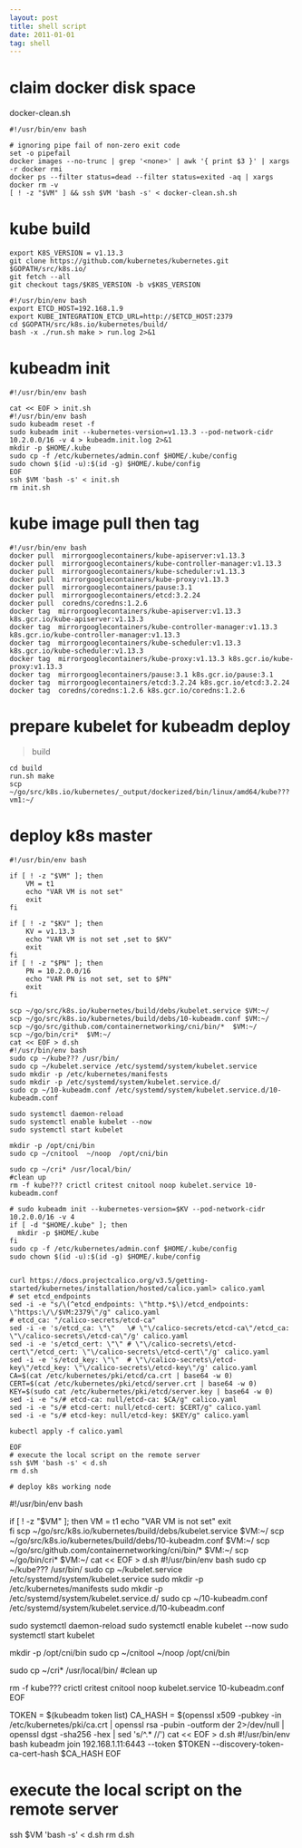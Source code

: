 ```yaml
---
layout: post
title: shell script
date: 2011-01-01
tag: shell
---
```


# claim docker disk space
docker-clean.sh
```
#!/usr/bin/env bash

# ignoring pipe fail of non-zero exit code
set -o pipefail
docker images --no-trunc | grep '<none>' | awk '{ print $3 }' | xargs -r docker rmi
docker ps --filter status=dead --filter status=exited -aq | xargs docker rm -v
[ ! -z "$VM" ] && ssh $VM 'bash -s' < docker-clean.sh.sh

```
# kube build

```
export K8S_VERSION = v1.13.3
git clone https://github.com/kubernetes/kubernetes.git $GOPATH/src/k8s.io/
git fetch --all
git checkout tags/$K8S_VERSION -b v$K8S_VERSION
```

```
#!/usr/bin/env bash
export ETCD_HOST=192.168.1.9
export KUBE_INTEGRATION_ETCD_URL=http://$ETCD_HOST:2379
cd $GOPATH/src/k8s.io/kubernetes/build/
bash -x ./run.sh make > run.log 2>&1
```

# kubeadm init

```
#!/usr/bin/env bash

cat << EOF > init.sh
#!/usr/bin/env bash
sudo kubeadm reset -f
sudo kubeadm init --kubernetes-version=v1.13.3 --pod-network-cidr 10.2.0.0/16 -v 4 > kubeadm.init.log 2>&1
mkdir -p $HOME/.kube
sudo cp -f /etc/kubernetes/admin.conf $HOME/.kube/config
sudo chown $(id -u):$(id -g) $HOME/.kube/config
EOF
ssh $VM 'bash -s' < init.sh
rm init.sh
```

# kube image pull then tag
```
#!/usr/bin/env bash
docker pull  mirrorgooglecontainers/kube-apiserver:v1.13.3
docker pull  mirrorgooglecontainers/kube-controller-manager:v1.13.3
docker pull  mirrorgooglecontainers/kube-scheduler:v1.13.3
docker pull  mirrorgooglecontainers/kube-proxy:v1.13.3
docker pull  mirrorgooglecontainers/pause:3.1
docker pull  mirrorgooglecontainers/etcd:3.2.24
docker pull  coredns/coredns:1.2.6
docker tag  mirrorgooglecontainers/kube-apiserver:v1.13.3 k8s.gcr.io/kube-apiserver:v1.13.3
docker tag  mirrorgooglecontainers/kube-controller-manager:v1.13.3          k8s.gcr.io/kube-controller-manager:v1.13.3
docker tag  mirrorgooglecontainers/kube-scheduler:v1.13.3 k8s.gcr.io/kube-scheduler:v1.13.3
docker tag  mirrorgooglecontainers/kube-proxy:v1.13.3 k8s.gcr.io/kube-proxy:v1.13.3
docker tag  mirrorgooglecontainers/pause:3.1 k8s.gcr.io/pause:3.1
docker tag  mirrorgooglecontainers/etcd:3.2.24 k8s.gcr.io/etcd:3.2.24
docker tag  coredns/coredns:1.2.6 k8s.gcr.io/coredns:1.2.6

```

# prepare kubelet for kubeadm deploy

> build
```
cd build
run.sh make
scp ~/go/src/k8s.io/kubernetes/_output/dockerized/bin/linux/amd64/kube???  vm1:~/
```

# deploy k8s master

```
#!/usr/bin/env bash

if [ ! -z "$VM" ]; then
    VM = t1
    echo "VAR VM is not set"
    exit    
fi

if [ ! -z "$KV" ]; then
    KV = v1.13.3
    echo "VAR VM is not set ,set to $KV"    
    exit
fi 
if [ ! -z "$PN" ]; then
    PN = 10.2.0.0/16
    echo "VAR PN is not set, set to $PN"
    exit
fi

scp ~/go/src/k8s.io/kubernetes/build/debs/kubelet.service $VM:~/
scp ~/go/src/k8s.io/kubernetes/build/debs/10-kubeadm.conf $VM:~/
scp ~/go/src/github.com/containernetworking/cni/bin/*  $VM:~/
scp ~/go/bin/cri*  $VM:~/
cat << EOF > d.sh
#!/usr/bin/env bash
sudo cp ~/kube??? /usr/bin/
sudo cp ~/kubelet.service /etc/systemd/system/kubelet.service
sudo mkdir -p /etc/kubernetes/manifests
sudo mkdir -p /etc/systemd/system/kubelet.service.d/
sudo cp ~/10-kubeadm.conf /etc/systemd/system/kubelet.service.d/10-kubeadm.conf

sudo systemctl daemon-reload
sudo systemctl enable kubelet --now
sudo systemctl start kubelet

mkdir -p /opt/cni/bin
sudo cp ~/cnitool  ~/noop  /opt/cni/bin

sudo cp ~/cri* /usr/local/bin/
#clean up
rm -f kube??? crictl critest cnitool noop kubelet.service 10-kubeadm.conf

# sudo kubeadm init --kubernetes-version=$KV --pod-network-cidr 10.2.0.0/16 -v 4
if [ -d "$HOME/.kube" ]; then
  mkdir -p $HOME/.kube
fi  
sudo cp -f /etc/kubernetes/admin.conf $HOME/.kube/config
sudo chown $(id -u):$(id -g) $HOME/.kube/config


curl https://docs.projectcalico.org/v3.5/getting-started/kubernetes/installation/hosted/calico.yaml> calico.yaml
# set etcd_endpoints
sed -i -e "s/\(^etcd_endpoints: \"http.*$\)/etcd_endpoints: \"https:\/\/$VM:2379\"/g" calico.yaml 
# etcd_ca: "/calico-secrets/etcd-ca"
sed -i -e 's/etcd_ca: \"\"   \# \"\/calico-secrets/etcd-ca\"/etcd_ca: \"\/calico-secrets\/etcd-ca\"/g' calico.yaml
sed -i -e 's/etcd_cert: \"\" # \"\/calico-secrets\/etcd-cert\"/etcd_cert: \"\/calico-secrets\/etcd-cert\"/g' calico.yaml
sed -i -e 's/etcd_key: \"\"  # \"\/calico-secrets\/etcd-key\"/etcd_key: \"\/calico-secrets\/etcd-key\"/g' calico.yaml
CA=$(cat /etc/kubernetes/pki/etcd/ca.crt | base64 -w 0)
CERT=$(cat /etc/kubernetes/pki/etcd/server.crt | base64 -w 0)
KEY=$(sudo cat /etc/kubernetes/pki/etcd/server.key | base64 -w 0)
sed -i -e "s/# etcd-ca: null/etcd-ca: $CA/g" calico.yaml
sed -i -e "s/# etcd-cert: null/etcd-cert: $CERT/g" calico.yaml
sed -i -e "s/# etcd-key: null/etcd-key: $KEY/g" calico.yaml

kubectl apply -f calico.yaml

EOF
# execute the local script on the remote server
ssh $VM 'bash -s' < d.sh
rm d.sh

# deploy k8s working node

```
#!/usr/bin/env bash

if [ ! -z "$VM" ]; then
    VM = t1
    echo "VAR VM is not set"
    exit    
fi
scp ~/go/src/k8s.io/kubernetes/build/debs/kubelet.service $VM:~/
scp ~/go/src/k8s.io/kubernetes/build/debs/10-kubeadm.conf $VM:~/
scp ~/go/src/github.com/containernetworking/cni/bin/*  $VM:~/
scp ~/go/bin/cri*  $VM:~/
cat << EOF > d.sh
#!/usr/bin/env bash
sudo cp ~/kube??? /usr/bin/
sudo cp ~/kubelet.service /etc/systemd/system/kubelet.service
sudo mkdir -p /etc/kubernetes/manifests
sudo mkdir -p /etc/systemd/system/kubelet.service.d/
sudo cp ~/10-kubeadm.conf /etc/systemd/system/kubelet.service.d/10-kubeadm.conf

sudo systemctl daemon-reload
sudo systemctl enable kubelet --now
sudo systemctl start kubelet

mkdir -p /opt/cni/bin
sudo cp ~/cnitool  ~/noop  /opt/cni/bin

sudo cp ~/cri* /usr/local/bin/
#clean up

rm -f kube??? crictl critest cnitool noop kubelet.service 10-kubeadm.conf
EOF


TOKEN = $(kubeadm token list)
CA_HASH = $(openssl x509 -pubkey -in /etc/kubernetes/pki/ca.crt | openssl rsa -pubin -outform der 2>/dev/null | \
   openssl dgst -sha256 -hex | sed 's/^.* //')
cat << EOF > d.sh
#!/usr/bin/env bash
kubeadm join 192.168.1.11:6443 --token $TOKEN --discovery-token-ca-cert-hash $CA_HASH
EOF
# execute the local script on the remote server
ssh $VM 'bash -s' < d.sh
rm d.sh
```
